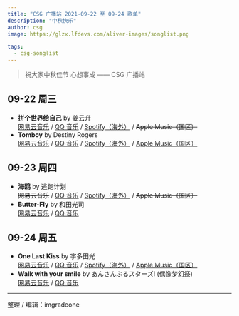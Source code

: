 ```yaml
---
title: "CSG 广播站 2021-09-22 至 09-24 歌单"
description: "中秋快乐"
author: csg
image: https://glzx.lfdevs.com/aliver-images/songlist.png

tags:
  - csg-songlist
---
```


> 祝大家中秋佳节 心想事成 —— CSG 广播站

## 09-22 周三

- **拼个世界给自己** by 姜云升  
  [网易云音乐](https://music.163.com/song?id=1849649776) / [QQ 音乐](https://y.qq.com/n/ryqq/songDetail/002hJHt127uz8l) / [Spotify（海外）](https://open.spotify.com/track/3eEuIQCRBZoFWoIyk7HXhE) / ~~Apple Music（国区）~~
- **Tomboy** by Destiny Rogers  
  [网易云音乐](https://music.163.com/song?id=1349062060) / [QQ 音乐](https://y.qq.com/n/ryqq/songDetail/001Z1owX1ShRkK) / [Spotify（海外）](https://open.spotify.com/track/5Ti3fqGTfjUsSdylFNy0Ng) / [Apple Music（国区）](https://music.apple.com/cn/album/tomboy/1453199585?i=1453199595)

## 09-23 周四

- **海鸥** by 逃跑计划  
  ~~网易云音乐~~ / [QQ 音乐](https://y.qq.com/n/ryqq/songDetail/003uguw12tnHX5) / [Spotify（海外）](https://open.spotify.com/track/3TF5PCXcFb7Eqce9BP3bIF) / ~~Apple Music（国区）~~
- **Butter-Fly** by 和田光司  
  [网易云音乐](https://music.163.com/song?id=4940920) / [QQ 音乐](https://y.qq.com/n/ryqq/songDetail/004VoWCB3uwl8s)

## 09-24 周五

- **One Last Kiss** by 宇多田光  
  [网易云音乐](https://music.163.com/song?id=1824020871) / [QQ 音乐](https://y.qq.com/n/ryqq/songDetail/003Rxsvb1Vwl5U) / [Spotify（海外）](https://open.spotify.com/track/5RhWszHMSKzb7KiXk4Ae0M) / [Apple Music（国区）](https://music.apple.com/cn/album/one-last-kiss/1542953969?i=1542953977)
- **Walk with your smile** by あんさんぶるスターズ! (偶像梦幻祭)  
  [网易云音乐](https://music.163.com/song?id=1817471712) / [QQ 音乐](https://y.qq.com/n/ryqq/songDetail/002Ryn2v48JbOu)

---

整理 / 编辑：imgradeone
